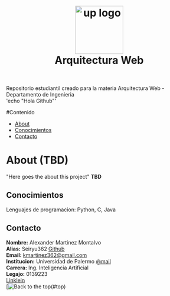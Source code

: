 <h1 align="center">
  <br>
  <a href="https://www.palermo.edu"><img src="https://www.palermo.edu/images/header/logo@2x.png" alt="up logo" width="130"></a>
  <a name="Top"></a>
<br>
  Arquitectura Web 
</h1>
<br>

Repositorio estudiantil creado para la materia Arquitectura Web - Departamento de Ingenieria  
'echo "Hola Github"'

#Contenido  
- [About](#About)  
- [Conocimientos](#Conocimientos)  
- [Contacto](#Contacto)  
  
# About (TBD) 
"Here goes the about this project" **TBD**  

## Conocimientos
Lenguajes de programacion: Python, C, Java  

## Contacto
**Nombre:** Alexander Martinez Montalvo  
**Alias:** Seiryu362 [Github](https://github.com/Seiryu362)  
**Email:** [kmartinez362@gmail.com](mailto:kmartinez362@gmail.com)  
**Institucion:** Universidad de Palermo [@mail](mailto:kmarti8@palermo.edu)  
**Carrera:** Ing. Inteligencia Artificial  
**Legajo:** 0139223  
[Linklein](https://www.linkedin.com/in/alexander-martinez-montalvo-b70402256/)  
[![Back to the top](https://forthebadge.com?primaryBGColor=%239013fe&primaryTextColor=%23FFFFFF&secondaryBGColor=%23bd10e0&secondaryTextColor=%23FFFFFF&tertiaryBGColor=%232674A4&tertiaryTextColor=%23FFFFFF&primaryLabel=Back&secondaryLabel=Top&tertiaryLabel=&panels=2#/generator)(#top)
